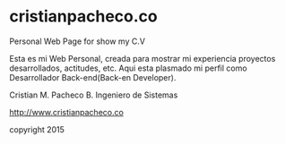 # cristianpacheco.co
Personal Web Page for show my C.V

Esta es mi Web Personal, creada para mostrar mi experiencia
proyectos desarrollados, actitudes, etc.
Aqui esta plasmado mi perfil como Desarrollador Back-end(Back-en Developer).

Cristian M. Pacheco B.
Ingeniero de Sistemas


http://www.cristianpacheco.co

copyright 2015
